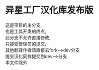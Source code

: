 # 异星工厂汉化库发布版
这是项目的主分支,  
也是工具开发的终点,  
此分支不允许直接修改,  
只接受管理员的提交,  
其他翻译作者请直接去fork-->dev分支  
提交汉化同样提交到dev-->分支  
本文件除外  
